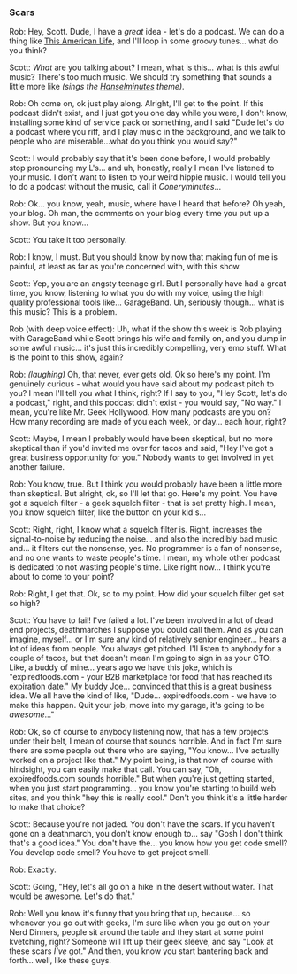 ### Scars

Rob: Hey, Scott. Dude, I have a *great* idea - let's do a podcast. We can do a thing like [This American Life](http://www.thisamericanlife.org/), and I'll loop in some groovy tunes... what do you think?

Scott: *What* are you talking about? I mean, what is this... what is this awful music? There's too much music. We should try something that sounds a little more like *(sings the [Hanselminutes](http://hanselminutes.com/) theme)*.

Rob: Oh come on, ok just play along. Alright, I'll get to the point. If this podcast didn't exist, and I just got you one day while you were, I don't know, installing some kind of service pack or something, and I said "Dude let's do a podcast where you riff, and I play music in the background, and we talk to people who are miserable...what do you think you would say?"

Scott: I would probably say that it's been done before, I would probably stop pronouncing my L's... and uh, honestly, really I mean I've listened to your music. I don't want to listen to your weird hippie music. I would tell you to do a podcast without the music, call it *Coneryminutes*...

Rob: Ok... you know, yeah, music, where have I heard that before? Oh yeah, your blog. Oh man, the comments on your blog every time you put up a show. But you know...

Scott: You take it too personally.

Rob: I know, I must. But you should know by now that making fun of me is painful, at least as far as you're concerned with, with this show.

Scott: Yep, you are an angsty teenage girl. But I personally have had a great time, you know, listening to what you do with my voice, using the high quality professional tools like... GarageBand. Uh, seriously though... what is this music? This is a problem.

Rob (with deep voice effect): Uh, what if the show this week is Rob playing with GarageBand while Scott brings his wife and family on, and you dump in some awful music... it's just this incredibly compelling, very emo stuff. What is the point to this show, again?

Rob: *(laughing)* Oh, that never, ever gets old. Ok so here's my point. I'm genuinely curious - what would you have said about my podcast pitch to you? I mean I'll tell you what I think, right? If I say to you, "Hey Scott, let's do a podcast," right, and this podcast didn't exist - you would say, "No way." I mean, you're like Mr. Geek Hollywood. How many podcasts are you on? How many recording are made of you each week, or day... each hour, right?

Scott: Maybe, I mean I probably would have been skeptical, but no more skeptical than if you'd invited me over for tacos and said, "Hey I've got a great business opportunity for you." Nobody wants to get involved in yet another failure.

Rob: You know, true. But I think you would probably have been a little more than skeptical. But alright, ok, so I'll let that go. Here's my point. You have got a squelch filter - a geek squelch filter - that is set pretty high. I mean, you know squelch filter, like the button on your kid's...

Scott: Right, right, I know what a squelch filter is. Right, increases the signal-to-noise by reducing the noise... and also the incredibly bad music, and... it filters out the nonsense, yes. No programmer is a fan of nonsense, and no one wants to waste people's time. I mean, my whole other podcast is dedicated to not wasting people's time. Like right now... I think you're about to come to your point?

Rob: Right, I get that. Ok, so to my point. How did your squelch filter get set so high?

Scott: You have to fail! I've failed a lot. I've been involved in a lot of dead end projects, deathmarches I suppose you could call them. And as you can imagine, myself... or I'm sure any kind of relatively senior engineer... hears a lot of ideas from people. You always get pitched. I'll listen to anybody for a couple of tacos, but that doesn't mean I'm going to sign in as your CTO. Like, a buddy of mine... years ago we have this joke, which is "expiredfoods.com - your B2B marketplace for food that has reached its expiration date." My buddy Joe... convinced that this is a great business idea. We all have the kind of like, "Dude... expiredfoods.com - we have to make this happen. Quit your job, move into my garage, it's going to be *awesome*..."

Rob: Ok, so of course to anybody listening now, that has a few projects under their belt, I mean of course that sounds horrible. And in fact I'm sure there are some people out there who are saying, "You know... I've actually worked on a project like that." My point being, is that now of course with hindsight, you can easily make that call. You can say, "Oh, expiredfoods.com sounds horrible." But when you're just getting started, when you just start programming... you know you're starting to build web sites, and you think "hey this is really cool." Don't you think it's a little harder to make that choice?

Scott: Because you're not jaded. You don't have the scars. If you haven't gone on a deathmarch, you don't know enough to... say "Gosh I don't think that's a good idea." You don't have the... you know how you get code smell? You develop code smell? You have to get project smell.

Rob: Exactly.

Scott: Going, "Hey, let's all go on a hike in the desert without water. That would be awesome. Let's do that." 

Rob: Well you know it's funny that you bring that up, because... so whenever you go out with geeks, I'm sure like when you go out on your Nerd Dinners, people sit around the table and they start at some point kvetching, right? Someone will lift up their geek sleeve, and say "Look at these scars *I've* got." And then, you know you start bantering back and forth... well, like these guys.